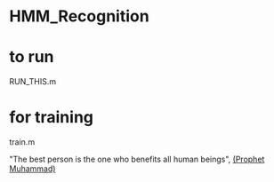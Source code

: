 # HMM_Recognition


# to run
RUN_THIS.m

# for training
train.m




  "The best person is the one who benefits all human beings", <a href="https://www.islam-guide.com/ch3-8.htm">(Prophet Muhammad)</a>
